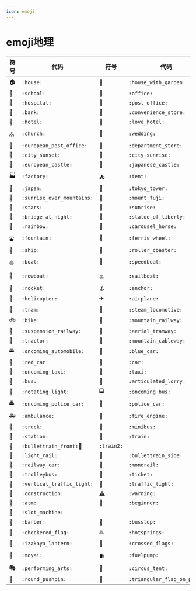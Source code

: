 ```yaml
---
icon: emoji
---
```


# emoji地理
|符号|代码|符号|代码|
|----|----|----|----|
|🏠| `:house:`|🏡| `:house_with_garden:`
|🏫| `:school:`|🏢| `:office:`
|🏥| `:hospital:`|🏣| `:post_office:`
|🏦| `:bank:`|🏪| `:convenience_store:`
|🏨| `:hotel:`|🏩| `:love_hotel:`
|⛪| `:church:`|💒| `:wedding:`
|🏤| `:european_post_office:`|🏬| `:department_store:`
|🌆| `:city_sunset:`|🌇| `:city_sunrise:`
|🏰| `:european_castle:`|🏯| `:japanese_castle:`
|🏭| `:factory:`|⛺| `:tent:`
|🗾| `:japan:`|🗼| `:tokyo_tower:`
|🌄| `:sunrise_over_mountains:`|🗻| `:mount_fuji:`
|🌠| `:stars:`|🌅| `:sunrise:`
|🌉| `:bridge_at_night:`|🗽| `:statue_of_liberty:`
|🌈| `:rainbow:`|🎠| `:carousel_horse:`
|⛲| `:fountain:`|🎡| `:ferris_wheel:`
|🚢| `:ship:`|🎢| `:roller_coaster:`
|⛵| `:boat:`|🚤| `:speedboat:`
|🚣| `:rowboat:`|⛵| `:sailboat:`
|🚀| `:rocket:`|⚓| `:anchor:`
|🚁| `:helicopter:`|✈️| `:airplane:`
|🚊| `:tram:`|🚂| `:steam_locomotive:`
|🚲| `:bike:`|🚞| `:mountain_railway:`
|🚟| `:suspension_railway:`|🚡| `:aerial_tramway:`
|🚜| `:tractor:`|🚠| `:mountain_cableway:`
|🚘| `:oncoming_automobile:`|🚙| `:blue_car:`
|🚗| `:red_car:`|🚗| `:car:`
|🚖| `:oncoming_taxi:`|🚕| `:taxi:`
|🚌| `:bus:`|🚛| `:articulated_lorry:`
|🚨| `:rotating_light:`|🚍| `:oncoming_bus:`
|🚔| `:oncoming_police_car:`|🚓| `:police_car:`
|🚑| `:ambulance:`|🚒| `:fire_engine:`
|🚚| `:truck:`|🚐| `:minibus:`
|🚉| `:station:`|🚋| `:train:`
|🚅| `:bullettrain_front:`🚆| `:train2:`
|🚈| `:light_rail:`|🚄| `:bullettrain_side:`
|🚃| `:railway_car:`|🚝| `:monorail:`
|🚎| `:trolleybus:`|🎫| `:ticket:`
|🚦| `:vertical_traffic_light:`|🚥| `:traffic_light:`
|🚧| `:construction:`|⚠️| `:warning:`
|🏧| `:atm:`|🔰| `:beginner:`
|🎰| `:slot_machine:`
|💈| `:barber:`|🚏| `:busstop:`
|🏁| `:checkered_flag:`|♨️| `:hotsprings:`
|🏮| `:izakaya_lantern:`|🎌| `:crossed_flags:`
|🗿| `:moyai:`|⛽| `:fuelpump:`
|🎭| `:performing_arts:`|🎪| `:circus_tent:`
|📍| `:round_pushpin:`|🚩| `:triangular_flag_on_post:`
